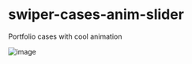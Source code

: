 # swiper-cases-anim-slider
Portfolio cases with cool animation

![image](https://user-images.githubusercontent.com/17318047/222914402-bba6869a-c9a9-451d-b8bd-88b558e401b4.png)
